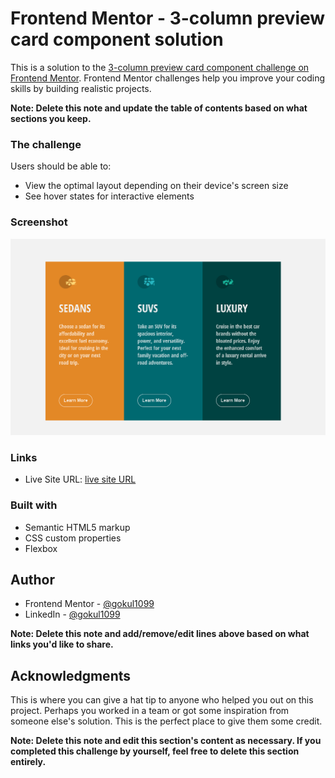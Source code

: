 # Frontend Mentor - 3-column preview card component solution

This is a solution to the [3-column preview card component challenge on Frontend Mentor](https://www.frontendmentor.io/challenges/3column-preview-card-component-pH92eAR2-). Frontend Mentor challenges help you improve your coding skills by building realistic projects. 



**Note: Delete this note and update the table of contents based on what sections you keep.**


### The challenge

Users should be able to:

- View the optimal layout depending on their device's screen size
- See hover states for interactive elements

### Screenshot

![](./screenshot.jpg)


### Links

- Live Site URL: [live site URL ](https://gokul1099.github.io/FrontEndMentor-Projects/3-column-preview-card-component-main/)


### Built with

- Semantic HTML5 markup
- CSS custom properties
- Flexbox

## Author

- Frontend Mentor - [@gokul1099](https://www.frontendmentor.io/profile/gokul1099)
- LinkedIn - [@gokul1099](https://www.linkedin.com/gokul1099)

**Note: Delete this note and add/remove/edit lines above based on what links you'd like to share.**

## Acknowledgments

This is where you can give a hat tip to anyone who helped you out on this project. Perhaps you worked in a team or got some inspiration from someone else's solution. This is the perfect place to give them some credit.

**Note: Delete this note and edit this section's content as necessary. If you completed this challenge by yourself, feel free to delete this section entirely.**
